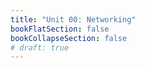 ```yaml
---
title: "Unit 00: Networking" 
bookFlatSection: false
bookCollapseSection: false
# draft: true
---
```


